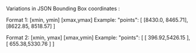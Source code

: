 Variations in JSON Bounding Box coordinates : 

Format 1: [xmin, ymin] [xmax,ymax]
Example: 
"points": [
[8430.0, 8465.71], 
[8622.85, 8518.57]
]

Format 2: [xmin, ymax] [xmax,ymin]
Example:
"points": [
        [ 396.92,5426.15 ],
        [ 655.38,5330.76 ]
]

